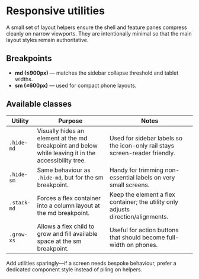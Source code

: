 # Responsive utilities

A small set of layout helpers ensure the shell and feature panes compress cleanly on narrow viewports. They are intentionally minimal so that the main layout styles remain authoritative.

## Breakpoints

- **md (≤900px)** — matches the sidebar collapse threshold and tablet widths.
- **sm (≤600px)** — used for compact phone layouts.

## Available classes

| Utility | Purpose | Notes |
| --- | --- | --- |
| `.hide-md` | Visually hides an element at the md breakpoint and below while leaving it in the accessibility tree. | Used for sidebar labels so the icon-only rail stays screen-reader friendly. |
| `.hide-sm` | Same behaviour as `.hide-md`, but for the sm breakpoint. | Handy for trimming non-essential labels on very small screens. |
| `.stack-md` | Forces a flex container into a column layout at the md breakpoint. | Keep the element a flex container; the utility only adjusts direction/alignments. |
| `.grow-xs` | Allows a flex child to grow and fill available space at the sm breakpoint. | Useful for action buttons that should become full-width on phones. |

Add utilities sparingly—if a screen needs bespoke behaviour, prefer a dedicated component style instead of piling on helpers.
